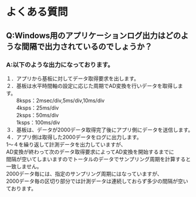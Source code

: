 # よくある質問
## Q:Windows用のアプリケーションログ出力はどのような間隔で出力されているのでしょうか？

### A:以下のような出力になっております。  
  
１．アプリから基板に対してデータ取得要求を出します。  
２．基板は水平時間軸の設定に応じた周期でAD変換を行いデータを取得します。  
　　8ksps：2msec/div,5ms/div,10ms/div  
　　4ksps：25ms/div  
　　2ksps：50ms/div  
　　1ksps：100ms/div  
３．基板は、データが2000データ取得完了後にアプリ側にデータを送信します。　　
４．アプリ側は取得した2000データをログに出力します。  
1～４を繰り返して計測データを出力していますが、  
AD変換が終わって次のデータ取得要求によってAD変換を開始するまでに  
間隔が空いてしまいますのでトータルのデータでサンプリング周期を計算すると一致しません。  
2000データ毎には、指定のサンプリング周期にはなっていますが、  
2000データ毎の区切り部分では計測データは連続しておらず多少の間隔が空いております。
